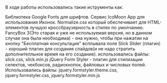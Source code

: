 В ходе работы использовались такие иструменты как:

Библиотека Google Fonts для шрифтов.
Cервис IcoMoon App для использования Иконок.
Normalize.css который обеспечивает для HTML-элементов лучшую кроссбраузерность в стилях по умолчанию.
FancyBox 3(Это старая и уже не используемая версия, но в данном случае она была необходима) - она нужно, чтобы при нажатии на кнопку "Бесплатная консультация" всплывала поле
Slick Slider (плагин) - хороший плагин для создания слайдов(и не надо стратить дополнителльное время на его создание). использовались файлы: slick.css, slick.min.js
jQuery Form Styler - плагин для стилизации селектов, чекбоксов, радиокнопок, файловых и числовых полей. Использовались файлы: jquery.formstyler.theme.css, jquery.formstyler.css, jquery.formstyler.min.js